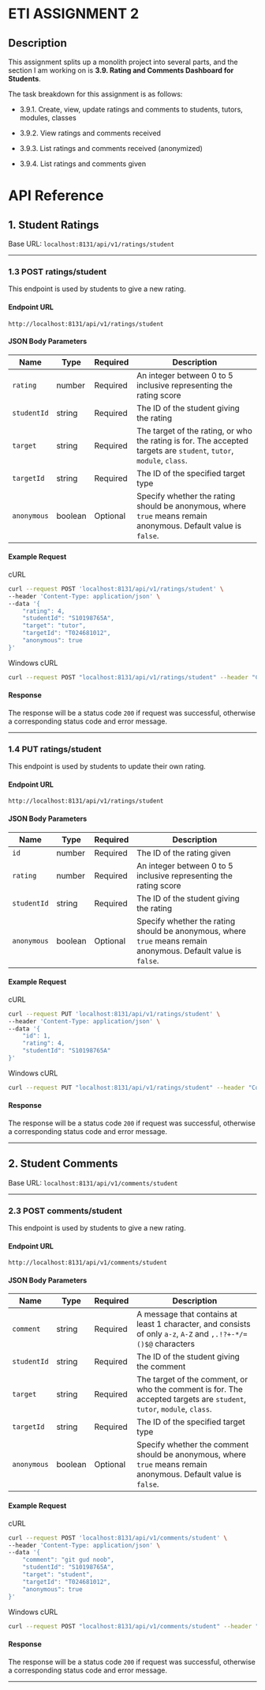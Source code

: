 # ETI ASSIGNMENT 2

## Description

This assignment splits up a monolith project into several parts, and the section I am working on is **3.9. Rating and Comments Dashboard for Students**.

The task breakdown for this assignment is as follows:

- 3.9.1. Create, view, update ratings and comments to students, tutors, modules, classes

- 3.9.2. View ratings and comments received

- 3.9.3. List ratings and comments received (anonymized)

- 3.9.4. List ratings and comments given

# API Reference

## 1. Student Ratings

Base URL: `localhost:8131/api/v1/ratings/student`

---

### 1.3 POST ratings/student

This endpoint is used by students to give a new rating.

#### Endpoint URL

```url
http://localhost:8131/api/v1/ratings/student
```

#### JSON Body Parameters

| Name        | Type    | Required | Description                                                                                                         |
| ----------- | ------- | -------- | ------------------------------------------------------------------------------------------------------------------- |
| `rating`    | number  | Required | An integer between 0 to 5 inclusive representing the rating score                                                   |
| `studentId` | string  | Required | The ID of the student giving the rating                                                                             |
| `target`    | string  | Required | The target of the rating, or who the rating is for. The accepted targets are `student`, `tutor`, `module`, `class`. |
| `targetId`  | string  | Required | The ID of the specified target type                                                                                 |
| `anonymous` | boolean | Optional | Specify whether the rating should be anonymous, where `true` means remain anonymous. Default value is `false`.      |

#### Example Request

cURL

```sh
curl --request POST 'localhost:8131/api/v1/ratings/student' \
--header 'Content-Type: application/json' \
--data '{
    "rating": 4,
    "studentId": "S10198765A",
    "target": "tutor",
    "targetId": "T024681012",
    "anonymous": true
}'
```

Windows cURL

```sh
curl --request POST "localhost:8131/api/v1/ratings/student" --header "Content-Type: application/json" --data "{\"rating\": 4,\"studentId\": \"S10198765A\",\"target\": \"tutor\",\"targetId\": \"T024681012\",\"anonymous\": true}"
```

#### Response

The response will be a status code `200` if request was successful, otherwise a corresponding status code and error message.

---

### 1.4 PUT ratings/student

This endpoint is used by students to update their own rating.

#### Endpoint URL

```url
http://localhost:8131/api/v1/ratings/student
```

#### JSON Body Parameters

| Name        | Type    | Required | Description                                                                                                    |
| ----------- | ------- | -------- | -------------------------------------------------------------------------------------------------------------- |
| `id`        | number  | Required | The ID of the rating given                                                                                     |
| `rating`    | number  | Required | An integer between 0 to 5 inclusive representing the rating score                                              |
| `studentId` | string  | Required | The ID of the student giving the rating                                                                        |
| `anonymous` | boolean | Optional | Specify whether the rating should be anonymous, where `true` means remain anonymous. Default value is `false`. |

#### Example Request

cURL

```sh
curl --request PUT 'localhost:8131/api/v1/ratings/student' \
--header 'Content-Type: application/json' \
--data '{
    "id": 1,
    "rating": 4,
    "studentId": "S10198765A"
}'
```

Windows cURL

```sh
curl --request PUT "localhost:8131/api/v1/ratings/student" --header "Content-Type: application/json" --data "{\"id\": 1,\"rating\": 4,\"studentId\": \"S10198765A\"}"
```

#### Response

The response will be a status code `200` if request was successful, otherwise a corresponding status code and error message.

---

## 2. Student Comments

Base URL: `localhost:8131/api/v1/comments/student`

---

### 2.3 POST comments/student

This endpoint is used by students to give a new rating.

#### Endpoint URL

```url
http://localhost:8131/api/v1/comments/student
```

#### JSON Body Parameters

| Name        | Type    | Required | Description                                                                                                           |
| ----------- | ------- | -------- | --------------------------------------------------------------------------------------------------------------------- |
| `comment`   | string  | Required | A message that contains at least 1 character, and consists of only `a-z`, `A-Z` and `,.!?+-*/=()$@` characters        |
| `studentId` | string  | Required | The ID of the student giving the comment                                                                              |
| `target`    | string  | Required | The target of the comment, or who the comment is for. The accepted targets are `student`, `tutor`, `module`, `class`. |
| `targetId`  | string  | Required | The ID of the specified target type                                                                                   |
| `anonymous` | boolean | Optional | Specify whether the comment should be anonymous, where `true` means remain anonymous. Default value is `false`.       |

#### Example Request

cURL

```sh
curl --request POST 'localhost:8131/api/v1/comments/student' \
--header 'Content-Type: application/json' \
--data '{
    "comment": "git gud noob",
    "studentId": "S10198765A",
    "target": "student",
    "targetId": "T024681012",
    "anonymous": true
}'
```

Windows cURL

```sh
curl --request POST "localhost:8131/api/v1/comments/student" --header "Content-Type: application/json" --data "{\"comment\": \"git gud noob\",\"studentId\": \"S10198765A\",\"target\": \"student\",\"targetId\": \"T024681012\",\"anonymous\": true}"
```

#### Response

The response will be a status code `200` if request was successful, otherwise a corresponding status code and error message.

---
